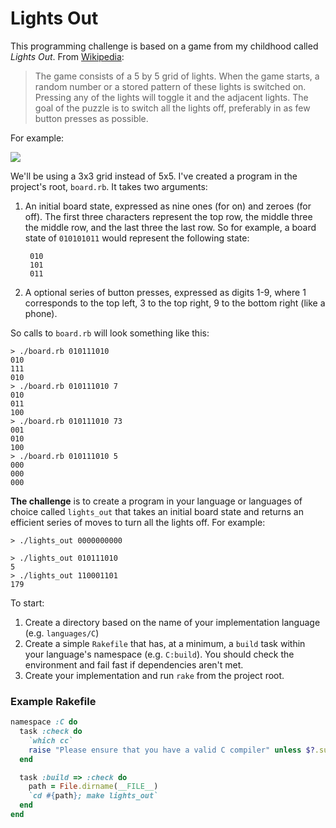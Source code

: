 Lights Out
==========

This programming challenge is based on a game from my childhood called *Lights Out*. From [Wikipedia][wiki]:

> The game consists of a 5 by 5 grid of lights. When the game starts, a random number or a stored pattern of these lights is switched on. Pressing any of the lights will toggle it and the adjacent lights. The goal of the puzzle is to switch all the lights off, preferably in as few button presses as possible.

For example:

<img src="http://upload.wikimedia.org/wikipedia/commons/thumb/a/a9/LightsOutIllustration.svg/1460px-LightsOutIllustration.svg.png" />

We'll be using a 3x3 grid instead of 5x5. I've created a program in the project's root, `board.rb`. It takes two arguments:

1. An initial board state, expressed as nine ones (for on) and zeroes (for off). The first three characters represent the top row, the middle three the middle row, and the last three the last row. So for example, a board state of `010101011` would represent the following state:

        010
        101
        011

2. A optional series of button presses, expressed as digits 1-9, where 1 corresponds to the top left, 3 to the top right, 9 to the bottom right (like a phone).

So calls to `board.rb` will look something like this:

    > ./board.rb 010111010
    010
    111
    010
    > ./board.rb 010111010 7
    010
    011
    100
    > ./board.rb 010111010 73
    001
    010
    100
    > ./board.rb 010111010 5
    000
    000
    000

**The challenge** is to create a program in your language or languages of choice called `lights_out` that takes an initial board state and returns an efficient series of moves to turn all the lights off. For example:

    > ./lights_out 0000000000
    
    > ./lights_out 010111010
    5
    > ./lights_out 110001101
    179

To start:

1. Create a directory based on the name of your implementation language (e.g. `languages/C`)
2. Create a simple `Rakefile` that has, at a minimum, a `build` task within your language's namespace (e.g. `C:build`).  You should check the environment and fail fast if dependencies aren't met.
3. Create your implementation and run `rake` from the project root.

### Example Rakefile

```ruby
namespace :C do
  task :check do
    `which cc`
    raise "Please ensure that you have a valid C compiler" unless $?.success?
  end

  task :build => :check do
    path = File.dirname(__FILE__)
    `cd #{path}; make lights_out`
  end
end
```

[wiki]: http://en.wikipedia.org/wiki/Lights_Out_%28game%29
